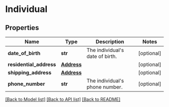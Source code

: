 # Individual

## Properties
Name | Type | Description | Notes
------------ | ------------- | ------------- | -------------
**date_of_birth** | **str** | The individual&#x27;s date of birth. | [optional] 
**residential_address** | [**Address**](Address.md) |  | [optional] 
**shipping_address** | [**Address**](Address.md) |  | [optional] 
**phone_number** | **str** | The individual&#x27;s phone number. | [optional] 

[[Back to Model list]](../README.md#documentation-for-models) [[Back to API list]](../README.md#documentation-for-api-endpoints) [[Back to README]](../README.md)


